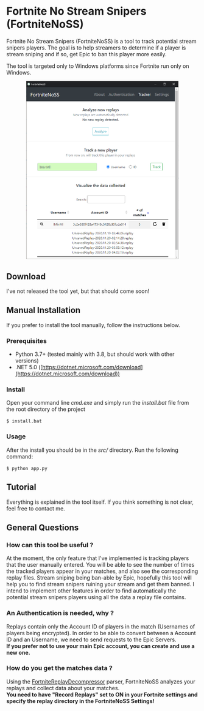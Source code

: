 # Fortnite No Stream Snipers (FortniteNoSS)
Fortnite No Stream Snipers (FortniteNoSS) is a tool to track potential stream snipers players.
The goal is to help streamers to determine if a player is stream sniping and if so, get Epic to ban this player more easily.

The tool is targeted only to Windows platforms since Fortnite run only on Windows.

<p align="center">
<img src="screenshots/screenshot.png" width="400px">
</p>


## Download
I've not released the tool yet, but that should come soon!


## Manual Installation
If you prefer to install the tool manually, follow the instructions below.

### Prerequisites
 - Python 3.7+ (tested mainly with 3.8, but should work with other versions)
 - .NET 5.0 ([https://dotnet.microsoft.com/download](https://dotnet.microsoft.com/download))

### Install
Open your command line *cmd.exe* and simply run the *install.bat* file from the root directory of the project
```
$ install.bat
```

### Usage
After the install you should be in the *src/* directory.
Run the following command:
```
$ python app.py
```

## Tutorial
Everything is explained in the tool itself.
If you think something is not clear, feel free to contact me.


## General Questions

### How can this tool be useful ?
At the moment, the only feature that I've implemented is tracking players that the user manually entered. You will be able to see the number of times the tracked players appear in your matches, and also see the corresponding replay files. Stream sniping being ban-able by Epic, hopefully this tool will help you to find stream snipers ruining your stream and get them banned.
I intend to implement other features in order to find automatically the potential stream snipers players using all the data a replay file contains.

### An Authentication is needed, why ?
Replays contain only the Account ID of players in the match (Usernames of players being encrypted). In order to be able to convert between a Account ID and an Username, we need to send requests to the Epic Servers.\
**If you prefer not to use your main Epic account, you can create and use a new one.**

### How do you get the matches data ?
Using the [FortniteReplayDecompressor](https://github.com/Shiqan/FortniteReplayDecompressor) parser, FortniteNoSS analyzes your replays and collect data about your matches.\
**You need to have "Record Replays" set to ON in your Fortnite settings and specify the replay directory in the FortniteNoSS Settings!**


